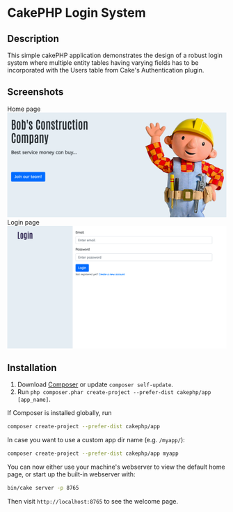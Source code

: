 


# CakePHP Login System

## Description
This simple cakePHP application demonstrates the design of a robust login system where multiple entity tables having varying fields has to be incorporated with the Users table 
from Cake's Authentication plugin.

## Screenshots
Home page
![Start page](/webroot/img/screens/homepage.png)
Login page
![Friends view](/webroot/img/screens/login.png)

## Installation

1. Download [Composer](https://getcomposer.org/doc/00-intro.md) or update `composer self-update`.
2. Run `php composer.phar create-project --prefer-dist cakephp/app [app_name]`.

If Composer is installed globally, run

```bash
composer create-project --prefer-dist cakephp/app
```

In case you want to use a custom app dir name (e.g. `/myapp/`):

```bash
composer create-project --prefer-dist cakephp/app myapp
```

You can now either use your machine's webserver to view the default home page, or start
up the built-in webserver with:

```bash
bin/cake server -p 8765
```

Then visit `http://localhost:8765` to see the welcome page.
